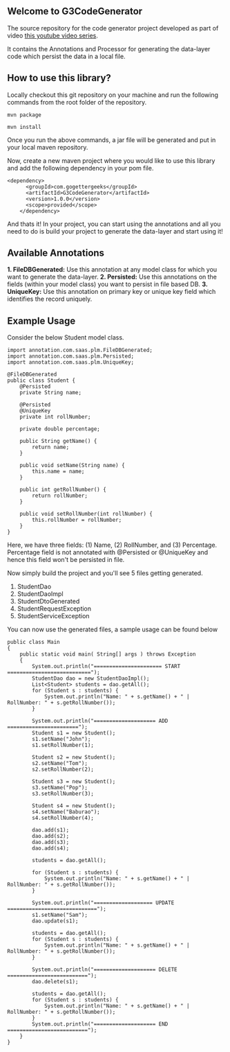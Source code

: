 ## Welcome to G3CodeGenerator
The source repository for the code generator project developed as part of video
[this youtube video series](https://www.youtube.com/playlist?list=PLRL-svxYmXggfzTyI6_wAM3mon4gYgyaL).

It contains the Annotations and Processor for generating the data-layer code which persist the data in a local file.

## How to use this library?
Locally checkout this git repository on your machine and run the following commands from the root folder of the repository.

```
mvn package

mvn install
```

Once you run the above commands, a jar file will be generated and put in your local maven repository.

Now, create a new maven project where you would like to use this library and add the following dependency in your pom
file.

```
<dependency>
      <groupId>com.gogettergeeks</groupId>
      <artifactId>G3CodeGenerator</artifactId>
      <version>1.0.0</version>
      <scope>provided</scope>
    </dependency>
```

And thats it! In your project, you can start using the annotations and all you need to do is build your project
to generate the data-layer and start using it!

## Available Annotations
**1. FileDBGenerated:** Use this annotation at any model class for which you want to generate the data-layer.
**2. Persisted:** Use this annotations on the fields (within your model class) you want to persist in file based DB.
**3. UniqueKey:** Use this annotation on primary key or unique key field which identifies the record uniquely.

## Example Usage
Consider the below Student model class.
```
import annotation.com.saas.plm.FileDBGenerated;
import annotation.com.saas.plm.Persisted;
import annotation.com.saas.plm.UniqueKey;

@FileDBGenerated
public class Student {
    @Persisted
    private String name;

    @Persisted
    @UniqueKey
    private int rollNumber;

    private double percentage;

    public String getName() {
        return name;
    }

    public void setName(String name) {
        this.name = name;
    }

    public int getRollNumber() {
        return rollNumber;
    }

    public void setRollNumber(int rollNumber) {
        this.rollNumber = rollNumber;
    }
}
```

Here, we have three fields: (1) Name, (2) RollNumber, and (3) Percentage. Percentage field is not annotated with
@Persisted or @UniqueKey and hence this field won't be persisted in file.

Now simply build the project and you'll see 5 files getting generated.
1. StudentDao
2. StudentDaoImpl
3. StudentDtoGenerated
4. StudentRequestException
5. StudentServiceException

You can now use the generated files, a sample usage can be found below
```
public class Main 
{
    public static void main( String[] args ) throws Exception
    {
        System.out.println("====================== START ===========================");
        StudentDao dao = new StudentDaoImpl();
        List<Student> students = dao.getAll();
        for (Student s : students) {
            System.out.println("Name: " + s.getName() + " | RollNumber: " + s.getRollNumber());
        }
        
        System.out.println("==================== ADD =======================");
        Student s1 = new Student();
        s1.setName("John");
        s1.setRollNumber(1);

        Student s2 = new Student();
        s2.setName("Tom");
        s2.setRollNumber(2);

        Student s3 = new Student();
        s3.setName("Pop");
        s3.setRollNumber(3);

        Student s4 = new Student();
        s4.setName("Baburao");
        s4.setRollNumber(4);

        dao.add(s1);
        dao.add(s2);
        dao.add(s3);
        dao.add(s4);

        students = dao.getAll();

        for (Student s : students) {
            System.out.println("Name: " + s.getName() + " | RollNumber: " + s.getRollNumber());
        }
        
        System.out.println("=================== UPDATE =============================");
        s1.setName("Sam");
        dao.update(s1);

        students = dao.getAll();
        for (Student s : students) {
            System.out.println("Name: " + s.getName() + " | RollNumber: " + s.getRollNumber());
        }
        
        System.out.println("==================== DELETE ==========================");
        dao.delete(s1);

        students = dao.getAll();
        for (Student s : students) {
            System.out.println("Name: " + s.getName() + " | RollNumber: " + s.getRollNumber());
        }
        System.out.println("==================== END ==========================");
    }
}
```